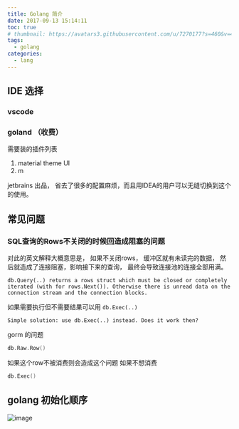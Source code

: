 ```yaml
---
title: Golang 简介
date: 2017-09-13 15:14:11
toc: true
# thumbnail: https://avatars3.githubusercontent.com/u/7270177?s=460&v=4
tags:
  - golang
categories:
  - lang
---
```

## IDE 选择
### vscode

### goland （收费）
需要装的插件列表
1. material theme UI
2. m

jetbrains 出品， 省去了很多的配置麻烦，而且用IDEA的用户可以无缝切换到这个的使用。


## 常见问题

### SQL查询的Rows不关闭的时候回造成阻塞的问题

对此的英文解释大概意思是， 如果不关闭rows， 缓冲区就有未读完的数据， 然后就造成了连接阻塞，影响接下来的查询， 最终会导致连接池的连接全部用满。

```
db.Query(..) returns a rows struct which must be closed or completely iterated (with for rows.Next()). Otherwise there is unread data on the connection stream and the connection blocks.
```
如果需要执行但不需要结果可以用 `db.Exec(..) `

```
Simple solution: use db.Exec(..) instead. Does it work then?
```

gorm 的问题

```go
db.Raw.Row()
```
  如果这个row不被消费则会造成这个问题
如果不想消费

```go
db.Exec()
```

## golang 初始化顺序
![image](https://user-images.githubusercontent.com/7270177/59737472-62ad9600-9290-11e9-92e7-54556e4618de.png)
